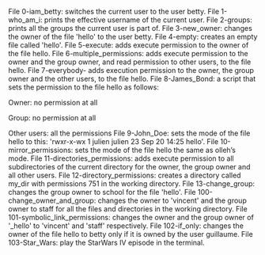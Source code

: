 File 0-iam_betty: switches the current user to the user betty.
File 1-who_am_i: prints the effective username of the current user.
File 2-groups: prints all the groups the current user is part of.
File 3-new_owner: changes the owner of the file 'hello' to the user betty.
File 4-empty: creates an empty file called 'hello'.
File 5-execute: adds execute permission to the owner of the file hello.
File 6-multiple_permissions: adds execute permission to the owner and the group owner, and read permission to other users, to the file hello.
File 7-everybody- adds execution permission to the owner, the group owner and the other users, to the file hello.
File 8-James_Bond: a script that sets the permission to the file hello as follows:

Owner: no permission at all

Group: no permission at all

Other users: all the permissions
File 9-John_Doe:  sets the mode of the file hello to this: 'rwxr-x-wx 1 julien julien 23 Sep 20 14:25 hello'.
File 10-mirror_permissions: sets the mode of the file hello the same as olleh’s mode.
File 11-directories_permissions: adds execute permission to all subdirectories of the current directory for the owner, the group owner and all other users.
File 12-directory_permissions:  creates a directory called my_dir with permissions 751 in the working directory.
File 13-change_group:  changes the group owner to school for the file 'hello'.
File 100-change_owner_and_group:  changes the owner to 'vincent' and the group owner to staff for all the files and directories in the working directory.
File 101-symbolic_link_permissions:  changes the owner and the group owner of '_hello' to 'vincent' and 'staff' respectively.
File 102-if_only: changes the owner of the file hello to betty only if it is owned by the user guillaume.
File 103-Star_Wars: play the StarWars IV episode in the terminal.
